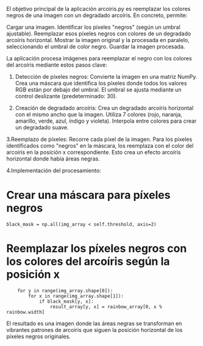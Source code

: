 El objetivo principal de la aplicación arcoiris.py es reemplazar los colores negros de una imagen con un degradado arcoíris. En concreto, permite:

Cargar una imagen.
Identificar los píxeles "negros" (según un umbral ajustable).
Reemplazar esos píxeles negros con colores de un degradado arcoíris horizontal.
Mostrar la imagen original y la procesada en paralelo, seleccionando el umbral de color negro.
Guardar la imagen procesada.


La aplicación procesa imágenes para reemplazar el negro con los colores del arcoíris mediante estos pasos clave:

1. Detección de píxeles negros:
Convierte la imagen en una matriz NumPy.
Crea una máscara que identifica los píxeles donde todos los valores RGB están por debajo del umbral.
El umbral se ajusta mediante un control deslizante (predeterminado: 30).

2. Creación de degradado arcoíris:
Crea un degradado arcoíris horizontal con el mismo ancho que la imagen.
Utiliza 7 colores (rojo, naranja, amarillo, verde, azul, índigo y violeta).
Interpola entre colores para crear un degradado suave.

3.Reemplazo de píxeles:
Recorre cada píxel de la imagen.
Para los píxeles identificados como "negros" en la máscara, los reemplaza con el color del arcoíris en la posición x correspondiente.
Esto crea un efecto arcoíris horizontal donde había áreas negras.

4.Implementación del procesamiento:
    
# Crear una máscara para píxeles negros
    black_mask = np.all(img_array < self.threshold, axis=2)

# Reemplazar los píxeles negros con los colores del arcoíris según la posición x
        for y in range(img_array.shape[0]):
            for x in range(img_array.shape[1]):
                if black_mask[y, x]:
                    result_array[y, x] = rainbow_array[0, x % rainbow.width]


El resultado es una imagen donde las áreas negras se transforman en vibrantes patrones de arcoíris que siguen la posición horizontal de los píxeles negros originales.
